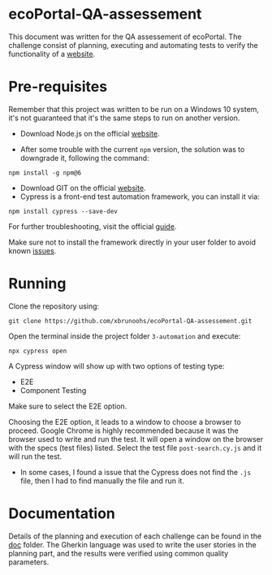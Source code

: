 # ecoPortal-QA-assessement

This document was written for the QA assessement of ecoPortal. The challenge consist of planning, executing and automating tests to verify the functionality of a [website](https://arstechnica.com).

# Pre-requisites
Remember that this project was written to be run on a Windows 10 system, it's not guaranteed that it's the same steps to run on another version.

* Download Node.js on the official [website](https://nodejs.org/en/download).

* After some trouble with the current `npm` version, the solution was to downgrade it, following the command:
```
npm install -g npm@6
```

* Download GIT on the official [website](https://git-scm.com/downloads).
* Cypress is a front-end test automation framework, you can install it via:  

```
npm install cypress --save-dev
```
For further troubleshooting, visit the official [guide](https://docs.cypress.io/guides/getting-started/installing-cypress).

Make sure not to install the framework directly in your user folder to avoid known [issues](https://github.com/cypress-io/cypress/issues/22052).

# Running

Clone the repository using:

```
git clone https://github.com/xbrunoohs/ecoPortal-QA-assessement.git
```

Open the terminal inside the project folder `3-automation` and execute:
```
npx cypress open
```

A Cypress window will show up with two options of testing type:
* E2E
* Component Testing

Make sure to select the E2E option.

Choosing the E2E option, it leads to a window to choose a browser to proceed. Google Chrome is highly recommended because it was the browser used to write and run the test. It will open a window on the browser with the specs (test files) listed. Select the test file `post-search.cy.js` and it will run the test.

* In some cases, I found a issue that the Cypress does not find the `.js` file, then I had to find manually the file and run it.

# Documentation

Details of the planning and execution of each challenge can be found in the [doc](doc/) folder. The Gherkin language was used to write the user stories in the planning part, and the results were verified using common quality parameters.
